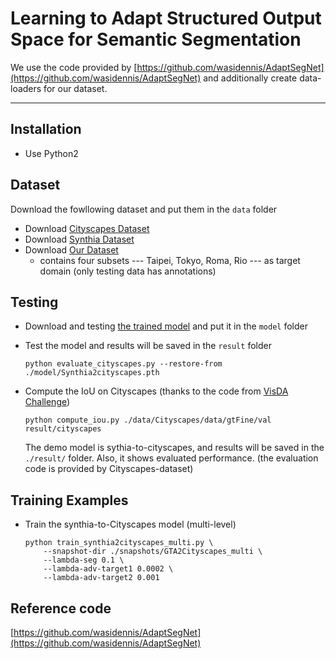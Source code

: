 # Learning to Adapt Structured Output Space for Semantic Segmentation
We use the code provided by [https://github.com/wasidennis/AdaptSegNet](https://github.com/wasidennis/AdaptSegNet) and additionally create data-loaders for our dataset.

----------


## Installation
* Use Python2

## Dataset
Download the fowllowing dataset and put them in the `data` folder

* Download [Cityscapes Dataset](https://www.cityscapes-dataset.com/)
* Download [Synthia Dataset](http://synthia-dataset.com/download-2/)
* Download [Our Dataset](https://yihsinchen.github.io/segmentation_adaptation/#Dataset)
	* contains four subsets --- Taipei, Tokyo, Roma, Rio --- as target domain (only testing data has annotations) 

## Testing
* Download and testing [the trained model](https://drive.google.com/uc?export=download&confirm=z1cS&id=1MKnzjzl0aovlUH1NDK_6qw8LRB1AoZFa) and put it in the `model` folder

* Test the model and results will be saved in the `result` folder
	
	```
	python evaluate_cityscapes.py --restore-from ./model/Synthia2cityscapes.pth
	```

* Compute the IoU on Cityscapes (thanks to the code from [VisDA Challenge](http://ai.bu.edu/visda-2017/))
	
	```
	python compute_iou.py ./data/Cityscapes/data/gtFine/val result/cityscapes
	```

	The demo model is sythia-to-cityscapes, and results will be saved in the `./result/` folder. Also, it shows evaluated performance. (the evaluation code is provided by Cityscapes-dataset) 

## Training Examples

* Train the synthia-to-Cityscapes model (multi-level)

	```
	python train_synthia2cityscapes_multi.py \
		--snapshot-dir ./snapshots/GTA2Cityscapes_multi \
		--lambda-seg 0.1 \
		--lambda-adv-target1 0.0002 \
		--lambda-adv-target2 0.001
	```


## Reference code
[https://github.com/wasidennis/AdaptSegNet](https://github.com/wasidennis/AdaptSegNet)
